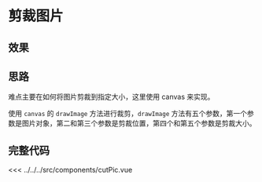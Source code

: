 # 剪裁图片

## 效果
<cutPic/>
<script setup>
import cutPic from '../../../src/components/cutPic.vue'
</script>

## 思路
难点主要在如何将图片剪裁到指定大小，这里使用 canvas 来实现。

使用 `canvas` 的 `drawImage` 方法进行裁剪，`drawImage` 方法有五个参数，第一个参数是图片对象，第二和第三个参数是剪裁位置，第四个和第五个参数是剪裁大小。

## 完整代码

<<< ../../../src/components/cutPic.vue
